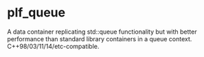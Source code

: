 # plf_queue
A data container replicating std::queue functionality but with better performance than standard library containers in a queue context. C++98/03/11/14/etc-compatible.
